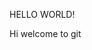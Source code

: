 <!DOCTYPE html>
<html>
  <head>
    <title>first program</title>
  </head>
  <body>
    <p>HELLO WORLD!</p>
    <p>Hi welcome to git</p>
  </body>
  </html>
